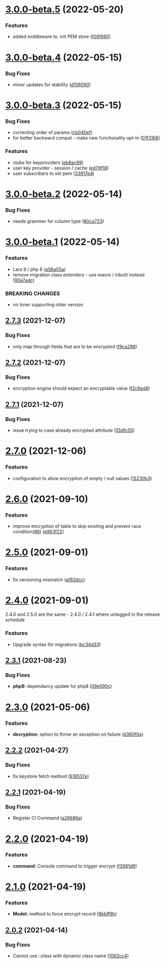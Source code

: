 # [3.0.0-beta.5](https://git.customd.com/composer/eloquent-model-encrypt/compare/v3.0.0-beta.4...v3.0.0-beta.5) (2022-05-20)


### Features

* added middleware to. init PEM store ([f09f660](https://git.customd.com/composer/eloquent-model-encrypt/commit/f09f66017d83dd8056e2e1d90287bd05033a48f7))

# [3.0.0-beta.4](https://git.customd.com/composer/eloquent-model-encrypt/compare/v3.0.0-beta.3...v3.0.0-beta.4) (2022-05-15)


### Bug Fixes

* minor updates for stability ([d158590](https://git.customd.com/composer/eloquent-model-encrypt/commit/d158590a82b522c78959ed296b0315c1d4fc30c2))

# [3.0.0-beta.3](https://git.customd.com/composer/eloquent-model-encrypt/compare/v3.0.0-beta.2...v3.0.0-beta.3) (2022-05-15)


### Bug Fixes

* correcting order of params ([cb040ef](https://git.customd.com/composer/eloquent-model-encrypt/commit/cb040efc1cf715830d7aeaeb5613747d47f57cca))
* for better backward compat - make new functionality opt-in ([01f3166](https://git.customd.com/composer/eloquent-model-encrypt/commit/01f3166c1a132a22e874cfdd6caaf359cb9b55d5))


### Features

* stubs for keyproviders ([eb8ac99](https://git.customd.com/composer/eloquent-model-encrypt/commit/eb8ac993e2b92450c8997cbb9dde52f80c64a731))
* user key provider - session / cache ([ed79f18](https://git.customd.com/composer/eloquent-model-encrypt/commit/ed79f18409e09f436f989ec87003759b558a48a7))
* user subscribers to set pem ([33917ed](https://git.customd.com/composer/eloquent-model-encrypt/commit/33917ed3d7c5a79cc1d9cfb9b86283f6e052b972))

# [3.0.0-beta.2](https://git.customd.com/composer/eloquent-model-encrypt/compare/v3.0.0-beta.1...v3.0.0-beta.2) (2022-05-14)


### Bug Fixes

* needs grammer for column type ([80ca723](https://git.customd.com/composer/eloquent-model-encrypt/commit/80ca7232e2aedd760b1012ae60a096bd724523a4))

# [3.0.0-beta.1](https://git.customd.com/composer/eloquent-model-encrypt/compare/v2.7.3...v3.0.0-beta.1) (2022-05-14)


### Features

* Lara 9 / php 8 ([a06a05a](https://git.customd.com/composer/eloquent-model-encrypt/commit/a06a05a62545e8caabc8a84a5d883aabae3eaaf1))
* remove migration class extenders - use macro / inbuilt instead ([93a7adc](https://git.customd.com/composer/eloquent-model-encrypt/commit/93a7adc6d17c4e8ace499298a4b250ed6ccd7302))


### BREAKING CHANGES

* no loner supporting older version

## [2.7.3](https://git.customd.com/composer/eloquent-model-encrypt/compare/v2.7.2...v2.7.3) (2021-12-07)


### Bug Fixes

* only map through fields that are to be encrypted ([f9ca288](https://git.customd.com/composer/eloquent-model-encrypt/commit/f9ca2880d260ada1e1d23fa671c9bbf438c6d97c))

## [2.7.2](https://git.customd.com/composer/eloquent-model-encrypt/compare/v2.7.1...v2.7.2) (2021-12-07)


### Bug Fixes

* encryption engine should expect an encryptable value ([f2c6ed8](https://git.customd.com/composer/eloquent-model-encrypt/commit/f2c6ed8596c2a53d1b1c0b43470e01f03d77d564))

## [2.7.1](https://git.customd.com/composer/eloquent-model-encrypt/compare/v2.7.0...v2.7.1) (2021-12-07)


### Bug Fixes

* issue trying to case already encrypted attribute ([55dfc55](https://git.customd.com/composer/eloquent-model-encrypt/commit/55dfc554112b0379ceedbaeda1064e9eb2a54227))

# [2.7.0](https://git.customd.com/composer/eloquent-model-encrypt/compare/v2.6.0...v2.7.0) (2021-12-06)


### Features

* configuration to allow encryption of empty / null values ([15230b3](https://git.customd.com/composer/eloquent-model-encrypt/commit/15230b3ed7dcea3d63e87fd0f73e9898412818ac))

# [2.6.0](https://git.customd.com/composer/eloquent-model-encrypt/compare/v2.5.0...v2.6.0) (2021-09-10)


### Features

* improve encryption of table to skip existing and prevent race condition([#6](https://git.customd.com/composer/eloquent-model-encrypt/issues/6)) ([e963f22](https://git.customd.com/composer/eloquent-model-encrypt/commit/e963f2298cdce89c1a282d99465d7b80aae8b4d9))

# [2.5.0](https://git.customd.com/composer/eloquent-model-encrypt/compare/v2.4.0...v2.5.0) (2021-09-01)


### Features

* fix versioning mismatch ([ef82dcc](https://git.customd.com/composer/eloquent-model-encrypt/commit/ef82dcc4c804fe7ce71121f7239e8e052b15b864))

# [2.4.0](https://git.customd.com/composer/eloquent-model-encrypt/compare/v2.3.1...v2.4.0) (2021-09-01)

2.4.0 and 2.5.0 are the same - 2.4.0 / 2.4.1 where untagged in the release schedule

### Features

* Upgrade syntax for migrations ([bc34d33](https://git.customd.com/composer/eloquent-model-encrypt/commit/bc34d3348e4f598cb4545c8b9efbb1c96570860c))

## [2.3.1](https://git.customd.com/composer/eloquent-model-encrypt/compare/v2.3.0...v2.3.1) (2021-08-23)


### Bug Fixes

* **php8:** dependancy update for php8 ([09e590c](https://git.customd.com/composer/eloquent-model-encrypt/commit/09e590c1f0a78266748975aa27b09b0cecbb1221))

# [2.3.0](https://git.customd.com/composer/eloquent-model-encrypt/compare/v2.2.2...v2.3.0) (2021-05-06)


### Features

* **decryption:** option to throw an exception on failure ([d360f0a](https://git.customd.com/composer/eloquent-model-encrypt/commit/d360f0a12359f25b3be6dc876b79d178b55a8cac))

## [2.2.2](https://git.customd.com/composer/eloquent-model-encrypt/compare/v2.2.1...v2.2.2) (2021-04-27)


### Bug Fixes

* fix keystore fetch method ([616537e](https://git.customd.com/composer/eloquent-model-encrypt/commit/616537e8152c02bde0e398785963e3d9e00f3708))

## [2.2.1](https://git.customd.com/composer/eloquent-model-encrypt/compare/v2.2.0...v2.2.1) (2021-04-19)


### Bug Fixes

* Register CI Command ([a28686a](https://git.customd.com/composer/eloquent-model-encrypt/commit/a28686a6e8d0e84200910747ef86746111f611f3))

# [2.2.0](https://git.customd.com/composer/eloquent-model-encrypt/compare/v2.1.0...v2.2.0) (2021-04-19)


### Features

* **command:** Console command to trigger encrypt ([f3981d9](https://git.customd.com/composer/eloquent-model-encrypt/commit/f3981d99d370b6cc214128d0f94f9e2e37b5d3b7))

# [2.1.0](https://git.customd.com/composer/eloquent-model-encrypt/compare/v2.0.2...v2.1.0) (2021-04-19)


### Features

* **Model:** method to force encrypt record ([9bbff9b](https://git.customd.com/composer/eloquent-model-encrypt/commit/9bbff9b3967030778a08b0a1afc0691af2cd820f))

## [2.0.2](https://git.customd.com/composer/eloquent-model-encrypt/compare/v2.0.1...v2.0.2) (2021-04-14)


### Bug Fixes

* Cannot use ::class with dynamic class name ([1062cc4](https://git.customd.com/composer/eloquent-model-encrypt/commit/1062cc438ad6560aee8de511832702eae55e4da2))

